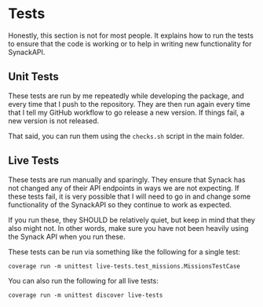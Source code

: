 # Tests

Honestly, this section is not for most people.
It explains how to run the tests to ensure that the code is working or to help in writing new functionality for SynackAPI.

## Unit Tests

These tests are run by me repeatedly while developing the package, and every time that I push to the repository.
They are then run again every time that I tell my GitHub workflow to go release a new version.
If things fail, a new version is not released.

That said, you can run them using the `checks.sh` script in the main folder.

## Live Tests

These tests are run manually and sparingly.
They ensure that Synack has not changed any of their API endpoints in ways we are not expecting.
If these tests fail, it is very possible that I will need to go in and change some functionality of the SynackAPI so they continue to work as expected.

If you run these, they SHOULD be relatively quiet, but keep in mind that they also might not.
In other words, make sure you have not been heavily using the Synack API when you run these.

These tests can be run via something like the following for a single test:

```
coverage run -m unittest live-tests.test_missions.MissionsTestCase
```

You can also run the following for all live tests:

```
coverage run -m unittest discover live-tests
```
